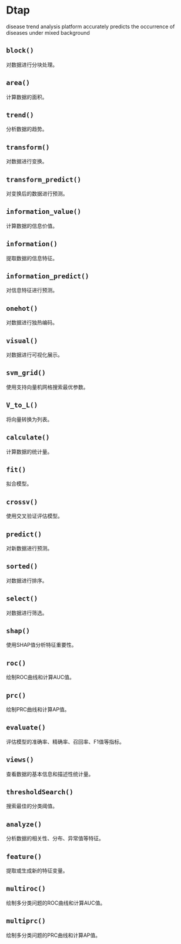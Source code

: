 # Dtap
disease trend analysis platform accurately predicts the occurrence of diseases under mixed background
## `block()`

对数据进行分块处理。

## `area()`

计算数据的面积。

## `trend()`

分析数据的趋势。

## `transform()`

对数据进行变换。

## `transform_predict()`

对变换后的数据进行预测。

## `information_value()`

计算数据的信息价值。

## `information()`

提取数据的信息特征。

## `information_predict()`

对信息特征进行预测。

## `onehot()`

对数据进行独热编码。

## `visual()`

对数据进行可视化展示。

## `svm_grid()`

使用支持向量机网格搜索最优参数。

## `V_to_L()`

将向量转换为列表。

## `calculate()`

计算数据的统计量。

## `fit()`

拟合模型。

## `crossv()`

使用交叉验证评估模型。

## `predict()`

对新数据进行预测。

## `sorted()`

对数据进行排序。

## `select()`

对数据进行筛选。

## `shap()`

使用SHAP值分析特征重要性。

## `roc()`

绘制ROC曲线和计算AUC值。

## `prc()`

绘制PRC曲线和计算AP值。

## `evaluate()`

评估模型的准确率、精确率、召回率、F1值等指标。

## `views()`

查看数据的基本信息和描述性统计量。

## `thresholdSearch()`

搜索最佳的分类阈值。

## `analyze()`

分析数据的相关性、分布、异常值等特征。

## `feature()`

提取或生成新的特征变量。

## `multiroc()`

绘制多分类问题的ROC曲线和计算AUC值。

## `multiprc()`

绘制多分类问题的PRC曲线和计算AP值。
